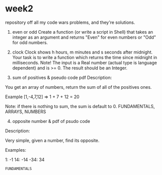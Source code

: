 # week2
repository off all my code wars problems, and they're solutions.

1. even or odd
Create a function (or write a script in Shell) that takes an integer as an argument and returns "Even" for even numbers or "Odd" for odd numbers.

2. clock
Clock shows h hours, m minutes and s seconds after
midnight. Your task is to write a function which returns
the time since midnight in milliseconds.
Note! The input is a Real number (actual type is
language dependent) and is >= 0. The result should
be an Integer.

3. sum of positives & pseudo code pdf
Description:

You get an array of numbers, 
return the sum of all of the 
positives ones.

Example [1,-4,7,12] => 
1 + 7 + 12 = 20

Note: if there is nothing to sum, 
the sum is default to 0.
FUNDAMENTALS, ARRAYS, NUMBERS 

4. opposite number & pdf of psudo code

Description:

Very simple, given a number, find its opposite.

Examples:

1: -1
14: -14
-34: 34

    FUNDAMENTALS